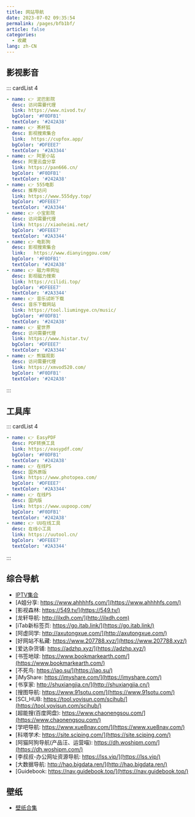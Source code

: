 ```yaml
---
title: 网站导航
date: 2023-07-02 09:35:54
permalink: /pages/bfb1bf/
article: false
categories:
  - 收藏
lang: zh-CN
---
```


影视影音
------------
<!-- - [泥巴影院: https://www.nivod.tv/](https://www.nivod.tv/)
- [茶杯狐: https://cupfox.app/](https://cupfox.app/)
- [阿里小站: https://pan666.cn/](https://pan666.cn/)
- [555电影: https://www.555dyy.top/](https://www.555dyy.top/)
- [小宝影院: https://xiaoheimi.net/](https://xiaoheimi.net/)
- [电影狗: https://www.dianyinggou.com/](https://www.dianyinggou.com/)
- [磁力帝网址: https://cilidi.top/](https://cilidi.top/)
- [音乐试听下载: https://tool.liumingye.cn/music/](https://tool.liumingye.cn/music/) -->

::: cardList 4
```yaml
- name: 👉 泥巴影院
  desc: 访问需要代理
  link: https://www.nivod.tv/
  bgColor: '#F0DFB1'
  textColor: '#242A38'
- name: 👉 茶杯狐
  desc: 影视搜索集合
  link:  https://cupfox.app/
  bgColor: '#DFEEE7'
  textColor: '#2A3344'
- name: 👉 阿里小站
  desc: 阿里云盘分享
  link: https://pan666.cn/
  bgColor: '#F0DFB1'
  textColor: '#242A38'
- name: 👉 555电影
  desc: 推荐访问
  link: https://www.555dyy.top/
  bgColor: '#DFEEE7'
  textColor: '#2A3344'
- name: 👉 小宝影院
  desc: 访问需要代理
  link: https://xiaoheimi.net/
  bgColor: '#DFEEE7'
  textColor: '#2A3344'
- name: 👉 电影狗
  desc: 影视搜索集合
  link:   https://www.dianyinggou.com/
  bgColor: '#F0DFB1'
  textColor: '#242A38'
- name: 👉 磁力帝网址
  desc: 影视磁力搜索
  link: https://cilidi.top/
  bgColor: '#DFEEE7'
  textColor: '#2A3344'
- name: 👉 音乐试听下载
  desc: 音乐下载网站
  link: https://tool.liumingye.cn/music/
  bgColor: '#F0DFB1'
  textColor: '#242A38'
- name: 👉 星世界
  desc: 访问需要代理
  link: https://www.histar.tv/
  bgColor: '#DFEEE7'
  textColor: '#2A3344'
- name: 👉 熊猫观影
  desc: 访问需要代理
  link: https://xmvod520.com/
  bgColor: '#F0DFB1'
  textColor: '#242A38'
```
:::

工具库
------------
<!-- - [EasyPDF: https://easypdf.com/](https://easypdf.com/)
- [在线PS: https://www.photopea.com/](https://www.photopea.com/)
- [在线PS: https://www.uupoop.com/](https://www.uupoop.com/)
- [UU在线工具: https://uutool.cn/](https://uutool.cn/) -->

::: cardList 4
```yaml
- name: 👉 EasyPDF
  desc: PDF转换工具
  link: https://easypdf.com/
  bgColor: '#F0DFB1'
  textColor: '#242A38'
- name: 👉 在线PS
  desc: 国外原版
  link: https://www.photopea.com/
  bgColor: '#DFEEE7'
  textColor: '#2A3344'
- name: 👉 在线PS
  desc: 国内版
  link: https://www.uupoop.com/
  bgColor: '#F0DFB1'
  textColor: '#242A38'
- name: 👉 UU在线工具
  desc: 在线小工具
  link: https://uutool.cn/
  bgColor: '#DFEEE7'
  textColor: '#2A3344'
```
:::

综合导航
------------
- [IPTV集合](https://github.com/wyqsky/tv)
- [A姐分享: https://www.ahhhhfs.com/](https://www.ahhhhfs.com/)
- [影视森林: https://549.tv/](https://549.tv/)
- [龙轩导航: http://ilxdh.com/](http://ilxdh.com)
- [iTab新标签页: https://go.itab.link/](https://go.itab.link/)
- [阿虚同学: http://axutongxue.com/](http://axutongxue.com/)
- [好网站不私藏: https://www.207788.xyz/](https://www.207788.xyz/)
- [爱达杂货铺: https://adzhp.xyz/](https://adzhp.xyz/)
- [书签地球: https://www.bookmarkearth.com/](https://www.bookmarkearth.com/)
- [不死鸟: https://iao.su/](https://iao.su/)
- [iMyShare: https://imyshare.com/](https://imyshare.com/)
- [书享家: http://shuxiangjia.cn/](http://shuxiangjia.cn/)
- [搜图导航: https://www.91sotu.com/](https://www.91sotu.com/)
- [SCI_HUB: https://tool.yovisun.com/scihub/](https://tool.yovisun.com/scihub/)
- [超能搜(百度网盘): https://www.chaonengsou.com/](https://www.chaonengsou.com/)
- [学吧导航: https://www.xue8nav.com/](https://www.xue8nav.com/)
- [科塔学术: https://site.sciping.com/](https://site.sciping.com/)
- [阿猫阿狗导航(产品汪、运营喵): https://dh.woshipm.com/](https://dh.woshipm.com/)
- [李叔叔-办公网址资源导航: https://lss.vip/](https://lss.vip/)
- [大数据导航: http://hao.bigdata.ren/](http://hao.bigdata.ren/)
- [Guidebook: https://nav.guidebook.top/](https://nav.guidebook.top/)

壁纸
------------
- [壁纸合集](/pages/da5f7a/)


